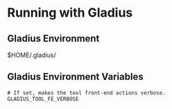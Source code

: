 # Running with Gladius

## Gladius Environment
$HOME/.gladius/

## Gladius Environment Variables
```
# If set, makes the tool front-end actions verbose.
GLADIUS_TOOL_FE_VERBOSE
```
